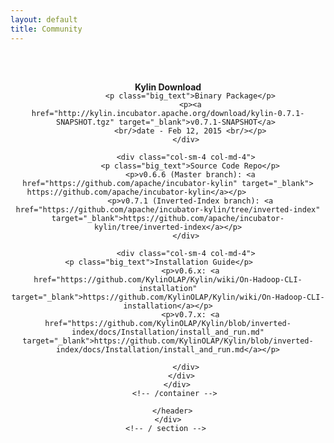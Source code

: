 ```yaml
---
layout: default
title: Community
---
```



  <main id="main" >
  <div class="container" >
    <div id="zero" class=" main" >
      <header style=" padding:2em 0 4em 0">
        <div class="container" >
          <h4 class="section-title"><span>Kylin Download</span></h4>
          <div class="row" style="margin-top:-20px;">
            <div class="col-sm-4 col-md-4">

              <p class="big_text">Binary Package</p>
              <p><a href="http://kylin.incubator.apache.org/download/kylin-0.7.1-SNAPSHOT.tgz" target="_blank">v0.7.1-SNAPSHOT</a> 
              <br/>date - Feb 12, 2015 <br/></p>
            </div>

            <div class="col-sm-4 col-md-4">
              <p class="big_text">Source Code Repo</p>
              <p>v0.6.6 (Master branch): <a href="https://github.com/apache/incubator-kylin" target="_blank"> https://github.com/apache/incubator-kylin</a></p>              
              <p>v0.7.1 (Inverted-Index branch): <a href="https://github.com/apache/incubator-kylin/tree/inverted-index" target="_blank">https://github.com/apache/incubator-kylin/tree/inverted-index</a></p>
            </div>

            <div class="col-sm-4 col-md-4">
              <p class="big_text">Installation Guide</p>              
              <p>v0.6.x: <a href="https://github.com/KylinOLAP/Kylin/wiki/On-Hadoop-CLI-installation" target="_blank">https://github.com/KylinOLAP/Kylin/wiki/On-Hadoop-CLI-installation</a></p>
              <p>v0.7.x: <a href="https://github.com/KylinOLAP/Kylin/blob/inverted-index/docs/Installation/install_and_run.md" target="_blank">https://github.com/KylinOLAP/Kylin/blob/inverted-index/docs/Installation/install_and_run.md</a></p>

            </div>
          </div>
        </div>
        <!-- /container --> 
        
      </header>
    </div>
    <!-- / section --> 
  </div>
  <!-- /container -->
  
  </header>
  </section>
</main>
